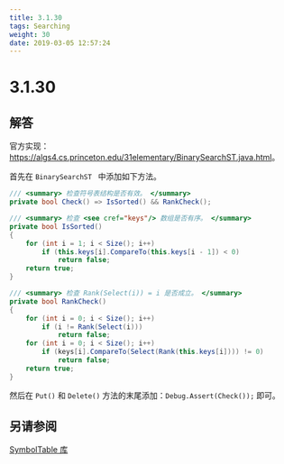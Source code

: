 ```yaml
---
title: 3.1.30
tags: Searching
weight: 30
date: 2019-03-05 12:57:24
---
```


# 3.1.30


## 解答

官方实现：<https://algs4.cs.princeton.edu/31elementary/BinarySearchST.java.html>。

首先在 `BinarySearchST ` 中添加如下方法。

```csharp
/// <summary> 检查符号表结构是否有效。 </summary>
private bool Check() => IsSorted() && RankCheck();

/// <summary> 检查 <see cref="keys"/> 数组是否有序。 </summary>
private bool IsSorted()
{
    for (int i = 1; i < Size(); i++)
        if (this.keys[i].CompareTo(this.keys[i - 1]) < 0)
            return false;
    return true;
}

/// <summary> 检查 Rank(Select(i)) = i 是否成立。 </summary>
private bool RankCheck()
{
    for (int i = 0; i < Size(); i++)
        if (i != Rank(Select(i)))
            return false;
    for (int i = 0; i < Size(); i++)
        if (keys[i].CompareTo(Select(Rank(this.keys[i]))) != 0)
            return false;
    return true;
}
```

然后在 `Put()` 和 `Delete()` 方法的末尾添加：`Debug.Assert(Check());` 即可。

## 另请参阅

[SymbolTable 库](https://github.com/ikesnowy/Algorithms-4th-Edition-in-Csharp/tree/master/3%20Searching/3.1/SymbolTable)

